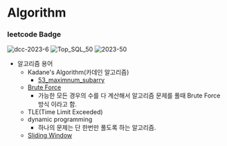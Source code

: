 # Algorithm

### leetcode Badge
  ![dcc-2023-6](https://github.com/yuminee/algorithm/assets/33755241/98b64ccf-929a-429a-a4c7-874af265a82a)
  ![Top_SQL_50](https://github.com/yuminee/algorithm/assets/33755241/6ad353cb-cb95-4961-8801-2dff46d1214e)
![2023-50](https://github.com/yuminee/algorithm/assets/33755241/6a366ca6-61f1-4fd3-a67f-1defb415ec22)



- 알고리즘 용어
    - Kadane's Algorithm(카데인 알고리즘)
        - [53_maximnum_subarry](https://github.com/yuminee/algorithm/blob/master/LeetCode/53_maximum_subarray.py)
    - [Brute Force](https://namu.wiki/w/%EB%B8%8C%EB%A3%A8%ED%8A%B8%20%ED%8F%AC%EC%8A%A4)
        - 가능한 모든 경우의 수를 다 계산해서 알고리즘 문제를 풀때 Brute Force 방식 이라고 함.
    - TLE(Time Limit Exceeded)
    - dynamic programming
        - 하나의 문제는 단 한번만 풀도록 하는 알고리즘.
    - [Sliding Window](https://leetcode.com/discuss/study-guide/657507/Sliding-Window-for-Beginners-Problems-or-Template-or-Sample-Solutions)
